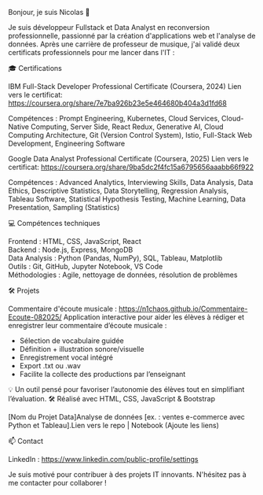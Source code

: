 Bonjour, je suis Nicolas 👋

Je suis développeur Fullstack et Data Analyst en reconversion professionnelle, passionné par la création d'applications web et l'analyse de données. Après une carrière de professeur de musique, j'ai validé deux certificats professionnels pour me lancer dans l'IT : 


🎓 Certifications

IBM Full-Stack Developer Professional Certificate (Coursera, 2024)
Lien vers le certificat: https://coursera.org/share/7e7ba926b23e5e464680b404a3d1fd68

Compétences : Prompt Engineering, Kubernetes, Cloud Services, Cloud-Native Computing, Server Side, React Redux, Generative AI, Cloud Computing Architecture, Git (Version Control System), Istio, Full-Stack Web Development, Engineering Software

Google Data Analyst Professional Certificate (Coursera, 2025)
Lien vers le certificat: https://coursera.org/share/9ba5dc2f4fc15a6795656aaabb66f922

Compétences : Advanced Analytics, Interviewing Skills, Data Analysis, Data Ethics, Descriptive Statistics, Data Storytelling, Regression Analysis, Tableau Software, Statistical Hypothesis Testing, Machine Learning, Data Presentation, Sampling (Statistics)


💻 Compétences techniques

Frontend : HTML, CSS, JavaScript, React  
Backend : Node.js, Express, MongoDB  
Data Analysis : Python (Pandas, NumPy), SQL, Tableau, Matplotlib  
Outils : Git, GitHub, Jupyter Notebook, VS Code  
Méthodologies : Agile, nettoyage de données, résolution de problèmes

🛠 Projets
  
Commentaire d'écoute musicale : https://n1chaos.github.io/Commentaire-Ecoute-082025/
Application interactive pour aider les élèves à rédiger et enregistrer leur commentaire d’écoute musicale :

- Sélection de vocabulaire guidée
- Définition + illustration sonore/visuelle
- Enregistrement vocal intégré
- Export .txt ou .wav
- Facilite la collecte des productions par l’enseignant

💡 Un outil pensé pour favoriser l’autonomie des élèves tout en simplifiant l’évaluation.
🛠️ Réalisé avec HTML, CSS, JavaScript & Bootstrap

[Nom du Projet Data]Analyse de données [ex. : ventes e-commerce avec Python et Tableau].Lien vers le repo | Notebook (Ajoute les liens)  


📫 Contact

LinkedIn : https://www.linkedin.com/public-profile/settings

Je suis motivé pour contribuer à des projets IT innovants. N'hésitez pas à me contacter pour collaborer !
